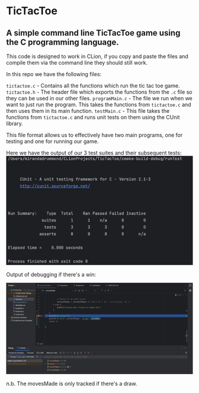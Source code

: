 # TicTacToe
## A simple command line TicTacToe game using the C programming language.

This code is designed to work in CLion, if you copy and paste the files and compile them via the command line they should still work.

In this repo we have the following files:

`tictactoe.c` - Contains all the functions which run the tic tac toe game.
`tictactoe.h` - The header file which exports the functions from the `.c` file so they can be used in our other files.
`programMain.c` - The file we run when we want to just run the program. This takes the functions from `tictactoe.c` and then uses them in its main function.
`testMain.c` - This file takes the functions from `tictactoe.c` and runs unit tests on them using the CUnit library.

This file format allows us to effectively have two main programs, one for testing and one for running our game.

Here we have the output of our 3 test suites and their subsequent tests:
![img.png](img/img.png)

Output of debugging if there's a win:

![img_1.png](img/img_1.png)

n.b. The movesMade is only tracked if there's a draw.

